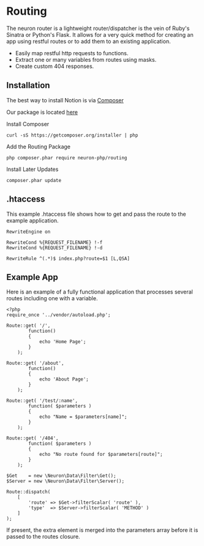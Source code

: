 # Routing

The neuron router is a lightweight router/dispatcher is the vein of Ruby's Sinatra 
or Python's Flask. It allows for a very quick method for creating an app
using restful routes or to add them to an existing application.

* Easily map restful http requests to functions.
* Extract one or many variables from routes using masks.
* Create custom 404 responses.


## Installation

The best way to install Notion is via [Composer](http://getcomposer.org)

Our package is located [here](https://packagist.org/packages/neuron-php/routing)

Install Composer

    curl -sS https://getcomposer.org/installer | php

Add the Routing Package

    php composer.phar require neuron-php/routing

Install Later Updates

    composer.phar update

## .htaccess
This example .htaccess file shows how to get and pass the route
to the example application.

    RewriteEngine on
    
    RewriteCond %{REQUEST_FILENAME} !-f
    RewriteCond %{REQUEST_FILENAME} !-d
    
    RewriteRule ^(.*)$ index.php?route=$1 [L,QSA]

## Example App
Here is an example of a fully functional application that processes
several routes including one with a variable.

    <?php
    require_once '../vendor/autoload.php';
    
    Route::get( '/',
            function()
            {
                echo 'Home Page';
            }
        );
    
    Route::get( '/about',
            function()
            {
                echo 'About Page';
            }
        );
    
    Route::get( '/test/:name',
            function( $parameters )
            {
                echo "Name = $parameters[name]";
            }
        );
    
    Route::get( '/404',
            function( $parameters )
            {
                echo "No route found for $parameters[route]";
            }
        );
    
    $Get    = new \Neuron\Data\Filter\Get();
    $Server = new \Neuron\Data\Filter\Server();
    
    Route::dispatch(
        [
            'route' => $Get->filterScalar( 'route' ),
            'type'  => $Server->filterScalar( 'METHOD' )
        ]
    );

If present, the extra element is merged into the parameters array
before it is passed to the routes closure.
